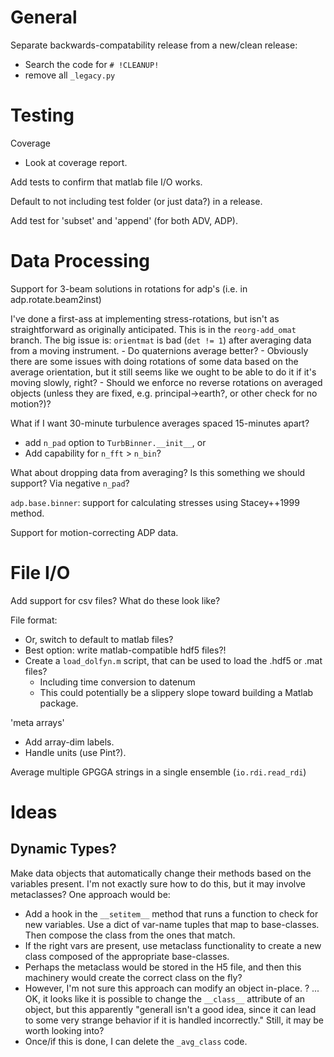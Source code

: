 General
=======

Separate backwards-compatability release from a new/clean release:

- Search the code for `# !CLEANUP!`
- remove all `_legacy.py`

Testing
======

Coverage
- Look at coverage report.

Add tests to confirm that matlab file I/O works.

Default to not including test folder (or just data?) in a release.

Add test for 'subset' and 'append' (for both ADV, ADP).

Data Processing
=============

Support for 3-beam solutions in rotations for adp's (i.e. in adp.rotate.beam2inst)

I've done a first-ass at implementing stress-rotations, but isn't as straightforward as originally anticipated.  This is in the `reorg-add_omat` branch. The big issue is: `orientmat` is bad (`det != 1`) after averaging data from a moving instrument.
    - Do quaternions average better?
    - Obviously there are some issues with doing rotations of some data based on the average orientation, but it still seems like we ought to be able to do it if it's moving slowly, right?
    - Should we enforce no reverse rotations on averaged objects (unless they are fixed, e.g. principal->earth?, or other check for no motion?)?

What if I want 30-minute turbulence averages spaced 15-minutes apart?
  - add `n_pad` option to `TurbBinner.__init__`, or
  - Add capability for `n_fft` > `n_bin`?

What about dropping data from averaging? Is this something we should support? Via negative `n_pad`?

``adp.base.binner``: support for calculating stresses using Stacey++1999 method.

Support for motion-correcting ADP data.


File I/O
======

Add support for csv files? What do these look like?

File format:
- Or, switch to default to matlab files?
- Best option: write matlab-compatible hdf5 files?!
- Create a `load_dolfyn.m` script, that can be used to load the .hdf5 or .mat files?
  - Including time conversion to datenum
  - This could potentially be a slippery slope toward building a Matlab package.

'meta arrays'
- Add array-dim labels.
- Handle units (use Pint?).

Average multiple GPGGA strings in a single ensemble (`io.rdi.read_rdi`)

Ideas
=====

Dynamic Types?
-------------

Make data objects that automatically change their methods based on the variables present. I'm not exactly sure how to do this, but it may involve metaclasses? One approach would be:
- Add a hook in the `__setitem__` method that runs a function to check for new variables. Use a dict of var-name tuples that map to base-classes. Then compose the class from the ones that match.
- If the right vars are present, use metaclass functionality to create a new class composed of the appropriate base-classes.
- Perhaps the metaclass would be stored in the H5 file, and then this machinery would create the correct class on the fly?
- However, I'm not sure this approach can modify an object in-place. ? ... OK, it looks like it is possible to change the `__class__` attribute of an object, but this apparently "generall isn't a good idea, since it can lead to some very strange behavior if it is handled incorrectly." Still, it may be worth looking into?
- Once/if this is done, I can delete the `_avg_class` code.

